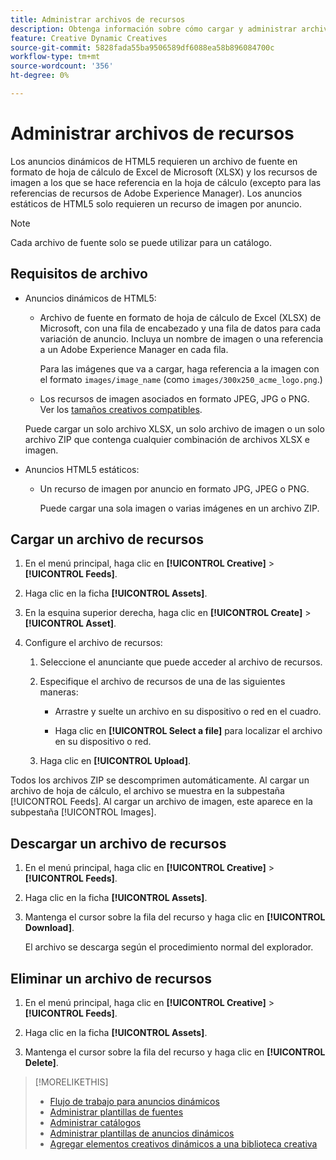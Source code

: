 ```yaml
---
title: Administrar archivos de recursos
description: Obtenga información sobre cómo cargar y administrar archivos de recursos para un anunciante.
feature: Creative Dynamic Creatives
source-git-commit: 5828fada55ba9506589df6088ea58b896084700c
workflow-type: tm+mt
source-wordcount: '356'
ht-degree: 0%

---
```


# Administrar archivos de recursos

Los anuncios dinámicos de HTML5 requieren un archivo de fuente en formato de hoja de cálculo de Excel de Microsoft (XLSX) y los recursos de imagen a los que se hace referencia en la hoja de cálculo (excepto para las referencias de recursos de Adobe Experience Manager). Los anuncios estáticos de HTML5 solo requieren un recurso de imagen por anuncio.

>[!NOTE]
>
> Cada archivo de fuente solo se puede utilizar para un catálogo.


## Requisitos de archivo

* Anuncios dinámicos de HTML5:

   * Archivo de fuente en formato de hoja de cálculo de Excel (XLSX) de Microsoft, con una fila de encabezado y una fila de datos para cada variación de anuncio. Incluya un nombre de imagen o una referencia a un Adobe Experience Manager en cada fila.<!-- need spec of available column names that the user-created header names must map to; need to reference it in feed template topic too, so make it a separate file/appendix. -->

     Para las imágenes que va a cargar, haga referencia a la imagen con el formato `images/image_name` (como `images/300x250_acme_logo.png`.)<!-- Verify.  Also need to include the spec for how to reference images in AEM -->

   * Los recursos de imagen asociados en formato JPEG, JPG o PNG.<!-- NOT GIF still? And is this true: The maximum file size is two (2) MB. --> Ver los [tamaños creativos compatibles](/help/creative/creative-libraries/creative-sizes.md).

  Puede cargar un solo archivo XLSX, un solo archivo de imagen o un solo archivo ZIP que contenga cualquier combinación de archivos XLSX e imagen.<!-- Check w/eng re any limitations or best practices WRT number of files and filesize allowed -->

* Anuncios HTML5 estáticos:

   * Un recurso de imagen por anuncio en formato JPG, JPEG o PNG.

     Puede cargar una sola imagen o varias imágenes en un archivo ZIP.<!-- Check w/eng re any limitations or best practices WRT number of files and filesize allowed -->

## Cargar un archivo de recursos

1. En el menú principal, haga clic en **[!UICONTROL Creative]** > **[!UICONTROL Feeds]**.

1. Haga clic en la ficha **[!UICONTROL Assets]**.

1. En la esquina superior derecha, haga clic en **[!UICONTROL Create]** > **[!UICONTROL Asset]**.

1. Configure el archivo de recursos:

   1. Seleccione el anunciante que puede acceder al archivo de recursos.

   1. Especifique el archivo de recursos de una de las siguientes maneras:

      * Arrastre y suelte un archivo en su dispositivo o red en el cuadro.

      * Haga clic en **[!UICONTROL Select a file]** para localizar el archivo en su dispositivo o red.

   1. Haga clic en **[!UICONTROL Upload]**.

Todos los archivos ZIP se descomprimen automáticamente. Al cargar un archivo de hoja de cálculo, el archivo se muestra en la subpestaña [!UICONTROL Feeds]. Al cargar un archivo de imagen, este aparece en la subpestaña [!UICONTROL Images].

## Descargar un archivo de recursos

1. En el menú principal, haga clic en **[!UICONTROL Creative]** > **[!UICONTROL Feeds]**.

1. Haga clic en la ficha **[!UICONTROL Assets]**.

1. Mantenga el cursor sobre la fila del recurso y haga clic en **[!UICONTROL Download]**.

   El archivo se descarga según el procedimiento normal del explorador.

## Eliminar un archivo de recursos

1. En el menú principal, haga clic en **[!UICONTROL Creative]** > **[!UICONTROL Feeds]**.

1. Haga clic en la ficha **[!UICONTROL Assets]**.

1. Mantenga el cursor sobre la fila del recurso y haga clic en **[!UICONTROL Delete]**.

>[!MORELIKETHIS]
>
>* [Flujo de trabajo para anuncios dinámicos](/help/creative/introduction/workflow-dynamic-ads.md)
>* [Administrar plantillas de fuentes](/help/creative/feeds/feed-template-manage.md)
>* [Administrar catálogos](/help/creative/feeds/catalog-manage.md)
>* [Administrar plantillas de anuncios dinámicos](/help/creative/ad-templates/ad-template-manage.md)
>* [Agregar elementos creativos dinámicos a una biblioteca creativa](/help/creative/creative-libraries/creative-add-dynamic.md)
